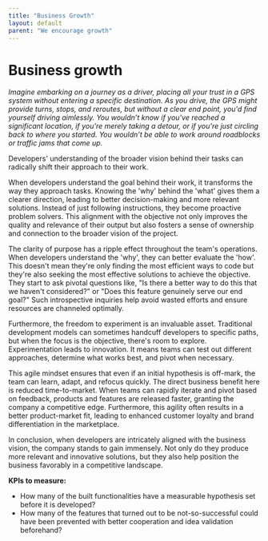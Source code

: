 ```yaml
---
title: "Business Growth"
layout: default
parent: "We encourage growth"
---
```


# Business growth

*Imagine embarking on a journey as a driver, placing all your trust in a GPS system without entering a specific destination. As you drive, the GPS might provide turns, stops, and reroutes, but without a clear end point, you'd find yourself driving aimlessly. You wouldn’t know if you've reached a significant location, if you're merely taking a detour, or if you're just circling back to where you started. You wouldn’t be able to work around roadblocks or traffic jams that come up.*

Developers' understanding of the broader vision behind their tasks can radically shift their approach to their work.

When developers understand the goal behind their work, it transforms the way they approach tasks. Knowing the 'why' behind the 'what' gives them a clearer direction, leading to better decision-making and more relevant solutions. Instead of just following instructions, they become proactive problem solvers. This alignment with the objective not only improves the quality and relevance of their output but also fosters a sense of ownership and connection to the broader vision of the project.

The clarity of purpose has a ripple effect throughout the team's operations. When developers understand the 'why', they can better evaluate the 'how'. This doesn't mean they're only finding the most efficient ways to code but they're also seeking the most effective solutions to achieve the objective. They start to ask pivotal questions like, "Is there a better way to do this that we haven't considered?" or "Does this feature genuinely serve our end goal?" Such introspective inquiries help avoid wasted efforts and ensure resources are channeled optimally.

Furthermore, the freedom to experiment is an invaluable asset. Traditional development models can sometimes handcuff developers to specific paths, but when the focus is the objective, there's room to explore. Experimentation leads to innovation. It means teams can test out different approaches, determine what works best, and pivot when necessary.

This agile mindset ensures that even if an initial hypothesis is off-mark, the team can learn, adapt, and refocus quickly. The direct business benefit here is reduced time-to-market. When teams can rapidly iterate and pivot based on feedback, products and features are released faster, granting the company a competitive edge. Furthermore, this agility often results in a better product-market fit, leading to enhanced customer loyalty and brand differentiation in the marketplace.

In conclusion, when developers are intricately aligned with the business vision, the company stands to gain immensely. Not only do they produce more relevant and innovative solutions, but they also help position the business favorably in a competitive landscape.

**KPIs to measure:**

- How many of the built functionalities have a measurable hypothesis set before it is developed?
- How many of the features that turned out to be not-so-successful could have been prevented with better cooperation and idea validation beforehand?
